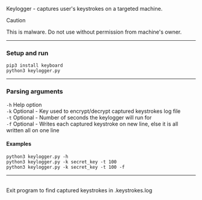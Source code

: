 Keylogger - captures user's keystrokes on a targeted machine. <br>

> [!CAUTION]
> This is malware. Do not use without permission from machine's owner.

---

### Setup and run
`pip3 install keyboard`<br>
`python3 keylogger.py`

---

### Parsing arguments
`-h` Help option<br>
`-k` Optional - Key used to encrypt/decrypt captured keystrokes log file<br>
`-t` Optional - Number of seconds the keylogger will run for<br>
`-f` Optional - Writes each captured keystroke on new line, else it is all written all on one line

#### Examples
`python3 keylogger.py -h`<br>
`python3 keylogger.py -k secret_key -t 100`<br>
`python3 keylogger.py -k secret_key -t 100 -f`

---

<br>
Exit program to find captured keystrokes in .keystrokes.log
